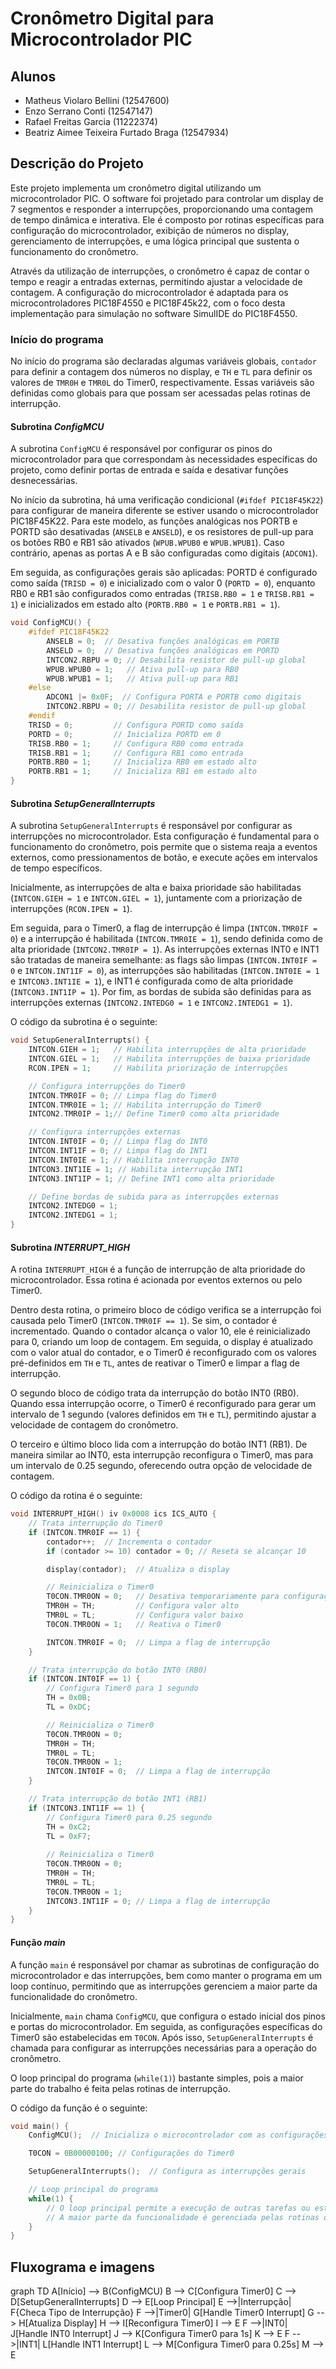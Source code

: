 # Cronômetro Digital para Microcontrolador PIC

## Alunos
- Matheus Violaro Bellini (12547600)
- Enzo Serrano Conti (12547147)
- Rafael Freitas Garcia (11222374)
- Beatriz Aimee Teixeira Furtado Braga (12547934)

## Descrição do Projeto

Este projeto implementa um cronômetro digital utilizando um microcontrolador PIC. O software foi projetado para controlar um display de 7 segmentos e responder a interrupções, proporcionando uma contagem de tempo dinâmica e interativa. Ele é composto por rotinas específicas para configuração do microcontrolador, exibição de números no display, gerenciamento de interrupções, e uma lógica principal que sustenta o funcionamento do cronômetro.

Através da utilização de interrupções, o cronômetro é capaz de contar o tempo e reagir a entradas externas, permitindo ajustar a velocidade de contagem. A configuração do microcontrolador é adaptada para os microcontroladores PIC18F4550 e PIC18F45k22, com o foco desta implementação para simulação no software SimulIDE do PIC18F4550.

### Início do programa
No início do programa são declaradas algumas variáveis globais, `contador` para definir a contagem dos números no display, e `TH` e `TL` para definir os valores de `TMR0H` e `TMR0L` do Timer0, respectivamente. Essas variáveis são definidas como globais para que possam ser acessadas pelas rotinas de interrupção.


#### Subrotina _ConfigMCU_

A subrotina `ConfigMCU` é  responsável por configurar os pinos do microcontrolador para que correspondam às necessidades específicas do projeto, como definir portas de entrada e saída e desativar funções desnecessárias. 

No início da subrotina, há uma verificação condicional (`#ifdef PIC18F45K22`) para configurar de maneira diferente se estiver usando o microcontrolador PIC18F45K22. Para este modelo, as funções analógicas nos PORTB e PORTD são desativadas (`ANSELB` e `ANSELD`), e os resistores de pull-up para os botões RB0 e RB1 são ativados (`WPUB.WPUB0` e `WPUB.WPUB1`). Caso contrário, apenas as portas A e B são configuradas como digitais (`ADCON1`).

Em seguida, as configurações gerais são aplicadas: PORTD é configurado como saída (`TRISD = 0`) e inicializado com o valor 0 (`PORTD = 0`), enquanto RB0 e RB1 são configurados como entradas (`TRISB.RB0 = 1` e `TRISB.RB1 = 1`) e inicializados em estado alto (`PORTB.RB0 = 1` e `PORTB.RB1 = 1`).

```c
void ConfigMCU() {
    #ifdef PIC18F45K22
        ANSELB = 0;  // Desativa funções analógicas em PORTB
        ANSELD = 0;  // Desativa funções analógicas em PORTD
        INTCON2.RBPU = 0; // Desabilita resistor de pull-up global
        WPUB.WPUB0 = 1;   // Ativa pull-up para RB0
        WPUB.WPUB1 = 1;   // Ativa pull-up para RB1
    #else
        ADCON1 |= 0x0F;  // Configura PORTA e PORTB como digitais
        INTCON2.RBPU = 0; // Desabilita resistor de pull-up global
    #endif
    TRISD = 0;         // Configura PORTD como saída
    PORTD = 0;         // Inicializa PORTD em 0
    TRISB.RB0 = 1;     // Configura RB0 como entrada
    TRISB.RB1 = 1;     // Configura RB1 como entrada
    PORTB.RB0 = 1;     // Inicializa RB0 em estado alto
    PORTB.RB1 = 1;     // Inicializa RB1 em estado alto
}
```


#### Subrotina _SetupGeneralInterrupts_

A subrotina `SetupGeneralInterrupts` é responsável por configurar as interrupções no microcontrolador. Esta configuração é fundamental para o funcionamento do cronômetro, pois permite que o sistema reaja a eventos externos, como pressionamentos de botão, e execute ações em intervalos de tempo específicos.

Inicialmente, as interrupções de alta e baixa prioridade são habilitadas (`INTCON.GIEH = 1` e `INTCON.GIEL = 1`), juntamente com a priorização de interrupções (`RCON.IPEN = 1`).

Em seguida, para o Timer0, a flag de interrupção é limpa (`INTCON.TMR0IF = 0`) e a interrupção é habilitada (`INTCON.TMR0IE = 1`), sendo definida como de alta prioridade (`INTCON2.TMR0IP = 1`). As interrupções externas INT0 e INT1 são tratadas de maneira semelhante: as flags são limpas (`INTCON.INT0IF = 0` e `INTCON.INT1IF = 0`), as interrupções são habilitadas (`INTCON.INT0IE = 1` e `INTCON3.INT1IE = 1`), e INT1 é configurada como de alta prioridade (`INTCON3.INT1IP = 1`). Por fim, as bordas de subida são definidas para as interrupções externas (`INTCON2.INTEDG0 = 1` e `INTCON2.INTEDG1 = 1`).

O código da subrotina é o seguinte:

```c
void SetupGeneralInterrupts() {
    INTCON.GIEH = 1;   // Habilita interrupções de alta prioridade
    INTCON.GIEL = 1;   // Habilita interrupções de baixa prioridade
    RCON.IPEN = 1;     // Habilita priorização de interrupções

    // Configura interrupções do Timer0
    INTCON.TMR0IF = 0; // Limpa flag do Timer0
    INTCON.TMR0IE = 1; // Habilita interrupção do Timer0
    INTCON2.TMR0IP = 1;// Define Timer0 como alta prioridade

    // Configura interrupções externas
    INTCON.INT0IF = 0; // Limpa flag do INT0
    INTCON.INT1IF = 0; // Limpa flag do INT1
    INTCON.INT0IE = 1; // Habilita interrupção INT0
    INTCON3.INT1IE = 1; // Habilita interrupção INT1
    INTCON3.INT1IP = 1; // Define INT1 como alta prioridade

    // Define bordas de subida para as interrupções externas
    INTCON2.INTEDG0 = 1;
    INTCON2.INTEDG1 = 1;
}
```

#### Subrotina _INTERRUPT_HIGH_

A rotina `INTERRUPT_HIGH` é a função de interrupção de alta prioridade do microcontrolador. Essa rotina é acionada por eventos externos ou pelo Timer0.

Dentro desta rotina, o primeiro bloco de código verifica se a interrupção foi causada pelo Timer0 (`INTCON.TMR0IF == 1`). Se sim, o contador é incrementado. Quando o contador alcança o valor 10, ele é reinicializado para 0, criando um loop de contagem. Em seguida, o display é atualizado com o valor atual do contador, e o Timer0 é reconfigurado com os valores pré-definidos em `TH` e `TL`, antes de reativar o Timer0 e limpar a flag de interrupção.

O segundo bloco de código trata da interrupção do botão INT0 (RB0). Quando essa interrupção ocorre, o Timer0 é reconfigurado para gerar um intervalo de 1 segundo (valores definidos em `TH` e `TL`), permitindo ajustar a velocidade de contagem do cronômetro.

O terceiro e último bloco lida com a interrupção do botão INT1 (RB1). De maneira similar ao INT0, esta interrupção reconfigura o Timer0, mas para um intervalo de 0.25 segundo, oferecendo outra opção de velocidade de contagem.

O código da rotina é o seguinte:

```c
void INTERRUPT_HIGH() iv 0x0008 ics ICS_AUTO {
    // Trata interrupção do Timer0
    if (INTCON.TMR0IF == 1) {
        contador++;  // Incrementa o contador
        if (contador >= 10) contador = 0; // Reseta se alcançar 10

        display(contador);  // Atualiza o display

        // Reinicializa o Timer0
        T0CON.TMR0ON = 0;   // Desativa temporariamente para configuração
        TMR0H = TH;         // Configura valor alto
        TMR0L = TL;         // Configura valor baixo
        T0CON.TMR0ON = 1;   // Reativa o Timer0

        INTCON.TMR0IF = 0;  // Limpa a flag de interrupção
    }

    // Trata interrupção do botão INT0 (RB0)
    if (INTCON.INT0IF == 1) {
        // Configura Timer0 para 1 segundo
        TH = 0x0B;
        TL = 0xDC;

        // Reinicializa o Timer0
        T0CON.TMR0ON = 0; 
        TMR0H = TH; 
        TMR0L = TL; 
        T0CON.TMR0ON = 1;
        INTCON.INT0IF = 0;  // Limpa a flag de interrupção
    }

    // Trata interrupção do botão INT1 (RB1)
    if (INTCON3.INT1IF == 1) {
        // Configura Timer0 para 0.25 segundo
        TH = 0xC2; 
        TL = 0xF7;
        
        // Reinicializa o Timer0
        T0CON.TMR0ON = 0;
        TMR0H = TH; 
        TMR0L = TL; 
        T0CON.TMR0ON = 1;
        INTCON3.INT1IF = 0; // Limpa a flag de interrupção
    }
}
```

#### Função _main_

A função `main` é responsável por chamar as subrotinas de configuração do microcontrolador e das interrupções, bem como manter o programa em um loop contínuo, permitindo que as interrupções gerenciem a maior parte da funcionalidade do cronômetro.

Inicialmente, `main` chama `ConfigMCU`, que configura o estado inicial dos pinos e portas do microcontrolador. Em seguida, as configurações específicas do Timer0 são estabelecidas em `T0CON`. Após isso, `SetupGeneralInterrupts` é chamada para configurar as interrupções necessárias para a operação do cronômetro.

O loop principal do programa (`while(1)`) bastante simples, pois a maior parte do trabalho é feita pelas rotinas de interrupção.

O código da função é o seguinte:

```c
void main() {
    ConfigMCU();  // Inicializa o microcontrolador com as configurações específicas

    T0CON = 0B00000100; // Configurações do Timer0

    SetupGeneralInterrupts();  // Configura as interrupções gerais

    // Loop principal do programa
    while(1) {
        // O loop principal permite a execução de outras tarefas ou estados de baixo consumo
        // A maior parte da funcionalidade é gerenciada pelas rotinas de interrupção
    }
}
```

## Fluxograma e imagens

graph TD
    A[Início] --> B(ConfigMCU)
    B --> C[Configura Timer0]
    C --> D[SetupGeneralInterrupts]
    D --> E[Loop Principal]
    E -->|Interrupção| F{Checa Tipo de Interrupção}
    F -->|Timer0| G[Handle Timer0 Interrupt]
    G --> H[Atualiza Display]
    H --> I[Reconfigura Timer0]
    I --> E
    F -->|INT0| J[Handle INT0 Interrupt]
    J --> K[Configura Timer0 para 1s]
    K --> E
    F -->|INT1| L[Handle INT1 Interrupt]
    L --> M[Configura Timer0 para 0.25s]
    M --> E